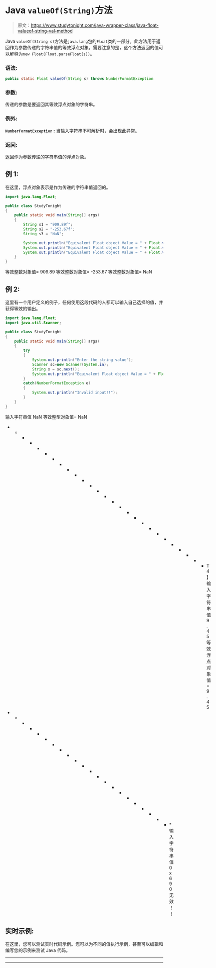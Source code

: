 # Java `valueOf(String)`方法

> 原文：<https://www.studytonight.com/java-wrapper-class/java-float-valueof-string-val-method>

Java `valueOf(String s)`方法是`java.lang`包的`Float`类的一部分。此方法用于返回作为参数传递的字符串值的等效浮点对象。需要注意的是，这个方法返回的值可以解释为`new Float(Float.parseFloat(s))`。

### 语法:

```java
public static Float valueOf(String s) throws NumberFormatException
```

### 参数:

传递的参数是要返回其等效浮点对象的字符串。

### 例外:

**`NumberFormatException` :** 当输入字符串不可解析时，会出现此异常。

### 返回:

返回作为参数传递的字符串值的浮点对象。

## 例 1:

在这里，浮点对象表示是作为传递的字符串值返回的。

```java
import java.lang.Float;

public class StudyTonight 
{  
    public static void main(String[] args)
    {  
        String s1 = "909.89f";
        String s2 = "-253.67f";
        String s3 = "NaN";

        System.out.println("Equivalent Float object Value = " + Float.valueOf(s1));//returns a Float object representing the String specified 
        System.out.println("Equivalent Float object Value = " + Float.valueOf(s2));   
        System.out.println("Equivalent Float object Value = " + Float.valueOf(s3));     
    }  
} 
```

等效整数对象值= 909.89
等效整数对象值= -253.67
等效整数对象值= NaN

## 例 2:

这里有一个用户定义的例子，任何使用这段代码的人都可以输入自己选择的值，并获得等效的输出。

```java
import java.lang.Float;
import java.util.Scanner;

public class StudyTonight 
{  
    public static void main(String[] args)
    {    
        try
        {
            System.out.println("Enter the string value");
            Scanner sc=new Scanner(System.in);
            String x = sc.next();
            System.out.println("Equivalent Float object Value = " + Float.valueOf(x));//returns a Float object representing the string specified 
        }
        catch(NumberFormatException e)
        {
            System.out.println("Invalid input!!");
        }
    }  
} 
```

输入字符串值
NaN
等效整型对象值= NaN
* * * * * * * * * * * * * * * * * * * * * * * * * * * T4】输入字符串值
9.45
等效浮点对象值= 9.45
* * * * * * * * * * * * * * * * * * * * * * *输入字符串值
0x690
无效！！

## 实时示例:

在这里，您可以测试实时代码示例。您可以为不同的值执行示例，甚至可以编辑和编写您的示例来测试 Java 代码。

* * *

* * *